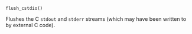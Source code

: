```
flush_cstdio()
```

Flushes the C `stdout` and `stderr` streams (which may have been written to by external C code).
